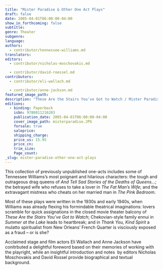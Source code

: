 ```yaml
---
title: "Mister Paradise & Other One Act Plays"
draft: false
date: 2005-04-01T06:00:00-04:00
show_in_forthcoming: false
subtitle:
genre: Theater
subgenre:
language:
authors:
  - contributor/tennessee-williams.md
translators:
editors:
  - contributor/nicholas-moschovakis.md

  - contributor/david-roessel.md
contributors:
  - contributor/eli-wallach.md

  - contributor/anne-jackson.md
featured_image_path:
description: "These Are the Stairs You've Got to Watch / Mister Paradise / The Palooka Escape / Why Do You Smoke So Much, Lily? / Summer at the Lake / The Big Game / The Pink Bedroom / The Fat Man's Wife / Thank You, Kind Spirit / The Municipal Abbatoir / Adam and Eve on a Ferry / And Tell Sad Stories of the Deaths of Queens "
editions:
  - binding: Paperback
    isbn: 9780811216203
    publication_date: 2005-04-01T06:00:00-04:00
    cover_image_path: misterparadise.JPG
    forsale: true
    saleprice:
    shipping_charge:
    price_us: 15.95
    price_cn:
    trim_size:
    Page_count:
_slug: mister-paradise-other-one-act-plays
---
```


This collection of previously unpublished one-acts includes some of Tennessee Williams’s most poignant and hilarious characters: the tough and outrageous drag queens of _And Tell Sad Stories of the Deaths of Queens..._; the betrayed wife who refuses to take a lover in _The Fat Man’s Wife_; and the extravagant mistress who cheats on her married man in _The Pink Bedroom_.

Most of these plays were written in the 1930s and early 1940s, when Williams was already flexing his formindable theatrical imaginations: lovers scramble for quick assignations in the closed movie theater balcony of _These Are the Stairs You’ve Got to Watch_; Chekovian-style family ennui in _Summer at the Lake_ leads to heartbreak; and in _Thank You, Kind Spirit_ a mulatto spiritualist from New Orleans’ French Quarter is visciously exposed as a fraud – or is she?

Acclaimed stage and film actors Eli Wallach and Anne Jackson have conitrbuted a delightful foreword based on their memories of working with the playright, while an insightful introduction and notes  by editors Nicholas Moschovakis and David Rossel provide biographical and textual background.

